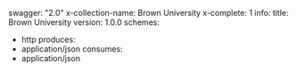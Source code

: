 swagger: "2.0"
x-collection-name: Brown University
x-complete: 1
info:
  title: Brown University
  version: 1.0.0
schemes:
- http
produces:
- application/json
consumes:
- application/json